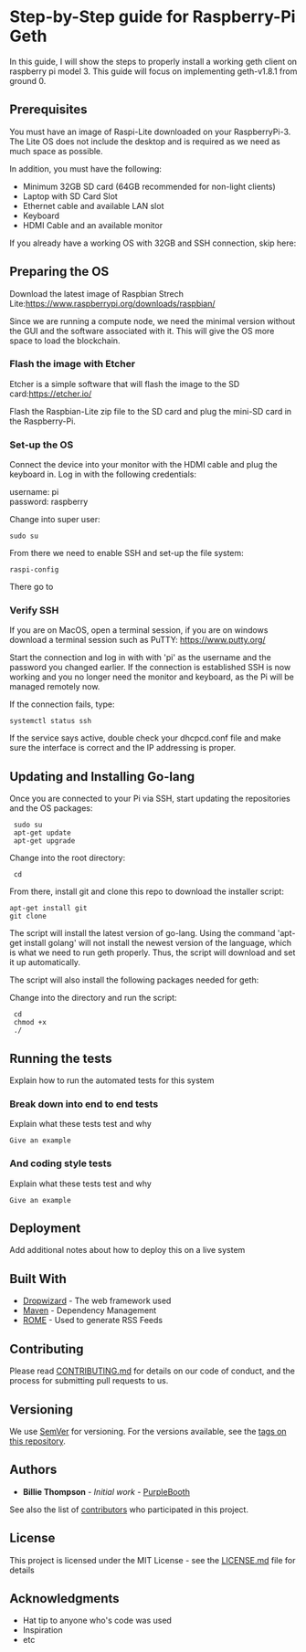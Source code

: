 # Step-by-Step guide for Raspberry-Pi Geth

In this guide, I will show the steps to properly install a working geth client on raspberry pi model 3.
This guide will focus on implementing geth-v1.8.1 from ground 0.

## Prerequisites

You must have an image of Raspi-Lite downloaded on your RaspberryPi-3. The Lite OS does not include the desktop and is required as we need as much space as possible.

In addition, you must have the following:
* Minimum 32GB SD card (64GB recommended for non-light clients)
* Laptop with SD Card Slot
* Ethernet cable and available LAN slot
* Keyboard
* HDMI Cable and an available monitor

If you already have a working OS with 32GB and SSH connection, skip here:

## Preparing the OS

Download the latest image of Raspbian Strech Lite:https://www.raspberrypi.org/downloads/raspbian/
 
Since we are running a compute node, we need the minimal version without the GUI and the software associated with it. This will give the OS more space to load the blockchain.
### Flash the image with Etcher 

Etcher is a simple software that will flash the image to the SD card:https://etcher.io/

Flash the Raspbian-Lite zip file to the SD card and plug the mini-SD card in the Raspberry-Pi.

### Set-up the OS
Connect the device into your monitor with the HDMI cable and plug the keyboard in. Log in with the following credentials:

username: pi<br> password: raspberry

Change into super user:

    sudo su
From there we need to enable SSH and set-up the file system:

    raspi-config 
    
There go to

### Verify SSH
If you are on MacOS, open a terminal session, if you are on windows download a terminal session such as PuTTY: https://www.putty.org/

Start the connection and log in with with 'pi' as the username and the password you changed earlier. If the connection is established SSH is now working and you no longer need the monitor and keyboard, as the Pi will be managed remotely now.

If the connection fails, type:
     
    systemctl status ssh

If the service says active, double check your dhcpcd.conf file and make sure the interface is correct and the IP addressing is proper.

## Updating and Installing Go-lang

Once you are connected to your Pi via SSH, start updating the repositories and the OS packages:
     
     sudo su
     apt-get update
     apt-get upgrade
     
Change into the root directory:

     cd

From there, install git and clone this repo to download the installer script:

    apt-get install git
    git clone
    
The script will install the latest version of go-lang. Using the command 'apt-get install golang' will not install the newest version of the language, which is what we need to run geth properly. Thus, the script will download and set it up automatically.

The script will also install the following packages needed for geth: 

Change into the directory and run the script:

     cd 
     chmod +x 
     ./

## Running the tests

Explain how to run the automated tests for this system

### Break down into end to end tests

Explain what these tests test and why

```
Give an example
```

### And coding style tests

Explain what these tests test and why

```
Give an example
```

## Deployment

Add additional notes about how to deploy this on a live system

## Built With

* [Dropwizard](http://www.dropwizard.io/1.0.2/docs/) - The web framework used
* [Maven](https://maven.apache.org/) - Dependency Management
* [ROME](https://rometools.github.io/rome/) - Used to generate RSS Feeds

## Contributing

Please read [CONTRIBUTING.md](https://gist.github.com/PurpleBooth/b24679402957c63ec426) for details on our code of conduct, and the process for submitting pull requests to us.

## Versioning

We use [SemVer](http://semver.org/) for versioning. For the versions available, see the [tags on this repository](https://github.com/your/project/tags). 

## Authors

* **Billie Thompson** - *Initial work* - [PurpleBooth](https://github.com/PurpleBooth)

See also the list of [contributors](https://github.com/your/project/contributors) who participated in this project.

## License

This project is licensed under the MIT License - see the [LICENSE.md](LICENSE.md) file for details

## Acknowledgments

* Hat tip to anyone who's code was used
* Inspiration
* etc

